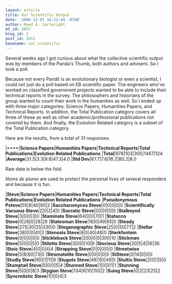 ```yaml
---
layout: article
title: Our Scientific Output
date: '2006-12-01 16:12:44 -0700'
author: Reed A. Cartwright
mt_id: 2652
blog_id: 2
post_id: 2652
basename: our_scientific
---
```

Several weeks ago I got curious about what the collective scientific output was by members of the Panda's Thumb, both authors and advisers.  So I took a poll.

Because not every Pandit is an evolutionary biologist or even a scientist, I could not just do a poll based on EB scientific paper.  The engineers who've worked on classified government projects wanted to be able to include their technical reports in the survey.  The philosophers and historians of the group wanted to count their work in the humanities as well.  So I ended up with three major categories: Science Papers, Humanities Papers, and Technical Reports.  In addition, the Total Publication category covers all three of these as well as other academic/professional publications not covered by them.  And finally, the Evolution Related category is a subset of the Total Publication category.

Here are the results, from a total of 31 responses.


|****|**Science Papers**|**Humanities Papers**|**Technical Reports**|**Total Publications**|**Evolution Related Publications**
|**Total**|978|103|305|1467|124
|**Average**|31.5|3.3|9.8|47.3|4.0
|**Std Dev**|67.7|7.6|18.2|80.2|8.0



Raw data is below the fold.

_Noms de plume_ are used to protect the personal lives of several responders and because it is fun.


|**Steve**|**Science Papers**|**Humanities Papers**|**Technical Reports**|**Total Publications**|**Evolution Related Publications**
|**Pseudonymous Psteve**|55|8|40|95|2
|**Saccharomyces Steve**|0|0|0|0|0
|**Scientifically Vacuous Steve**|2|0|2|4|0
|**Socratic Steve**|0|0|0|0|0
|**Stalkeyed Steve**|3|0|0|3|0
|**Staminate Steve**|64|0|0|70|1
|**Statacco Steve**|0|28|0|28|28
|**Statesman Steve**|16|0|49|65|0
|**Steady Steve**|275|30|25|330|0
|**Steganographic Steve**|25|0|50|77|2
|**Stellar Steve**|38|0|0|41|3
|**Stenosis Steve**|8|0|40|48|0
|**Sterkfontein Steve**|0|0|0|0|0
|**Stickleback Steve**|250|0|0|300|10
|**Stickman Steve**|5|0|0|5|0
|**Stiletto Steve**|3|0|0|10|9
|**Stocious Steve**|20|5|4|56|36
|**Stoic Steve**|4|0|0|4|4
|**Strapping Steve**|0|0|0|0|0
|**Streetwise Steve**|5|8|60|73|0
|**Stromatolite Steve**|0|0|0|0|0
|**StSteve**|0|14|0|0|0
|**Studly Steve**|9|0|1|11|9
|**Stugots Steve**|48|1|0|49|5
|**Stultis Steve**|2|0|1|5|0
|**Stumptail Steve**|5|0|0|5|4
|**Stunned Steve**|1|0|0|1|1
|**Stunning Steve**|5|0|0|8|3
|**Stygian Steve**|134|6|10|150|2
|**Suing Steve**|0|2|23|25|2
|**Syncretistic Steve**|1|1|0|4|3
